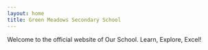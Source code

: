 ```yaml
---
layout: home
title: Green Meadows Secondary School
---
```


Welcome to the official website of Our School. Learn, Explore, Excel!
